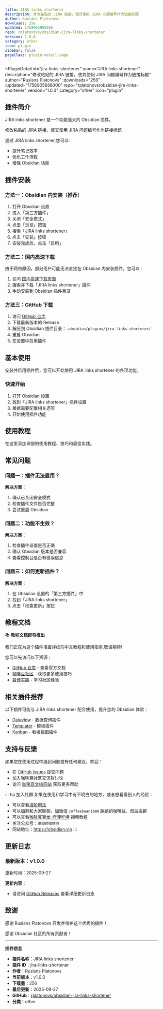 ```yaml
---
title: JIRA links shortener
description: 修改粘贴的 JIRA 链接，使其使用 JIRA 问题编号作为链接标题
author: Ruslans Platonovs
downloads: 256
updated: 1758905988000
repo: rplatonovs/obsidian-jira-links-shortener
version: 1.0.0
category: other
icon: plugin
sidebar: false
pageClass: plugin-detail-page
---
```


<PluginDetail
  id="jira-links-shortener"
  name="JIRA links shortener"
  description="修改粘贴的 JIRA 链接，使其使用 JIRA 问题编号作为链接标题"
  author="Ruslans Platonovs"
  :downloads="256"
  :updated="1758905988000"
  repo="rplatonovs/obsidian-jira-links-shortener"
  version="1.0.0"
  category="other"
  icon="plugin"
>

<!-- AUTO_GENERATED_START -->
## 插件简介

JIRA links shortener 是一个功能强大的 Obsidian 插件。

修改粘贴的 JIRA 链接，使其使用 JIRA 问题编号作为链接标题

通过 JIRA links shortener,您可以:

- 提升笔记效率
- 优化工作流程
- 增强 Obsidian 功能

<!-- AUTO_GENERATED_END -->

<!-- AUTO_GENERATED_START -->
## 插件安装

### 方法一：Obsidian 内安装（推荐）

1. 打开 Obsidian 设置
2. 进入「第三方插件」
3. 关闭「安全模式」
4. 点击「浏览」按钮
5. 搜索「JIRA links shortener」
6. 点击「安装」按钮
7. 安装完成后，点击「启用」

### 方法二：国内高速下载

由于网络原因，部分用户可能无法直接在 Obsidian 内安装插件。您可以：

1. 访问 [国内高速下载页面](/zh/documentation/obsidian-plugins-download.html)
2. 搜索并下载「JIRA links shortener」插件
3. 手动安装到 Obsidian 插件目录

### 方法三：GitHub 下载

1. 访问 [GitHub 仓库](https://github.com/rplatonovs/obsidian-jira-links-shortener)
2. 下载最新版本的 Release
3. 解压到 Obsidian 插件目录：`.obsidian/plugins/jira-links-shortener/`
4. 重启 Obsidian
5. 在设置中启用插件

## 基本使用

安装并启用插件后，您可以开始使用 JIRA links shortener 的各项功能。

### 快速开始

1. 打开 Obsidian 设置
2. 找到「JIRA links shortener」插件设置
3. 根据需要配置相关选项
4. 开始使用插件功能

<!-- AUTO_GENERATED_END -->

<!-- CUSTOM_CONTENT_START:tutorial -->
## 使用教程

在这里添加详细的使用教程、技巧和最佳实践。

<!-- CUSTOM_CONTENT_END:tutorial -->

<!-- SHARED_CONTENT_START -->
## 常见问题

### 问题一：插件无法启用？

**解决方案**：
1. 确认已关闭安全模式
2. 检查插件文件是否完整
3. 尝试重启 Obsidian

### 问题二：功能不生效？

**解决方案**：
1. 检查插件设置是否正确
2. 确认 Obsidian 版本是否兼容
3. 查看控制台是否有错误信息

### 问题三：如何更新插件？

**解决方案**：
1. 在 Obsidian 设置的「第三方插件」中
2. 找到「JIRA links shortener」
3. 点击「检查更新」按钮

## 教程文档

📚 **教程文档即将推出**

我们正在为这个插件准备详细的中文教程和使用指南,敬请期待!

您可以先访问以下资源：
- [GitHub 仓库](https://github.com/rplatonovs/obsidian-jira-links-shortener) - 查看官方文档
- [咖啡豆社区](/zh/bases/) - 获取更多使用技巧
- [最佳实践](/zh/best-practices/) - 学习社区经验

## 相关插件推荐

以下插件可能与 JIRA links shortener 配合使用，提升您的 Obsidian 体验：

- [Dataview](/zh/plugins/dataview.html) - 数据查询插件
- [Templater](/zh/plugins/templater-obsidian.html) - 模板插件
- [Kanban](/zh/plugins/obsidian-kanban.html) - 看板视图插件

## 支持与反馈

如果您在使用过程中遇到问题或有任何建议，欢迎：

- 在 [GitHub Issues](https://github.com/rplatonovs/obsidian-jira-links-shortener/issues) 提交问题
- 加入咖啡豆社区交流群讨论
- 访问 [咖啡豆文档网站](https://obsidian.vip) 获取更多帮助

::: tip 加入社群
如果在使用和学习中有不明白的地方，或者想看看别人的经验：
- 可以查看[进阶用法](/zh/advanced)
- 可以加群和大家聊聊，加微信 `coffeebean1688` 蹦跶的咖啡豆，然后进群
- 可以查看[咖啡豆豆龙_哔哩哔哩](https://space.bilibili.com/618777356) 视频教程
- 关注公众号：`蹦跶的咖啡豆`
- 网站地址：https://obsidian.vip
:::
<!-- SHARED_CONTENT_END -->

<!-- AUTO_GENERATED_START -->
## 更新日志

### 最新版本：v1.0.0

更新时间：2025-09-27

**更新内容**：
- 请访问 [GitHub Releases](https://github.com/rplatonovs/obsidian-jira-links-shortener/releases) 查看详细更新日志

## 致谢

感谢 Ruslans Platonovs 开发并维护这个优秀的插件！

感谢 Obsidian 社区的所有贡献者！

---

**插件信息**
- **插件名称**：JIRA links shortener
- **插件 ID**：jira-links-shortener
- **作者**：Ruslans Platonovs
- **当前版本**：v1.0.0
- **下载量**：256
- **最后更新**：2025-09-27
- **GitHub**：[rplatonovs/obsidian-jira-links-shortener](https://github.com/rplatonovs/obsidian-jira-links-shortener)
- **分类**：other
<!-- AUTO_GENERATED_END -->

</PluginDetail>

